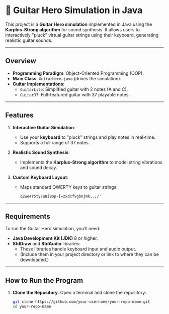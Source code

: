 # 🎸 Guitar Hero Simulation in Java

This project is a **Guitar Hero simulation** implemented in Java using the **Karplus-Strong algorithm** for sound synthesis. It allows users to interactively "pluck" virtual guitar strings using their keyboard, generating realistic guitar sounds.

---

## **Overview**

- **Programming Paradigm**: Object-Oriented Programming (OOP).
- **Main Class**: `GuitarHero.java` (drives the simulation).
- **Guitar Implementations**:
  - `GuitarLite`: Simplified guitar with 2 notes (A and C).
  - `Guitar37`: Full-featured guitar with 37 playable notes.

---

## **Features**

1. **Interactive Guitar Simulation**:
   - Use your **keyboard** to "pluck" strings and play notes in real-time.
   - Supports a full range of 37 notes.

2. **Realistic Sound Synthesis**:
   - Implements the **Karplus-Strong algorithm** to model string vibrations and sound decay.

3. **Custom Keyboard Layout**:
   - Maps standard QWERTY keys to guitar strings:
     ```
     q2we4r5ty7u8i9op-[=zxdcfvgbnjmk,.;/' 
     ```

---

## **Requirements**

To run the Guitar Hero simulation, you’ll need:

- **Java Development Kit (JDK)** 8 or higher.
- **StdDraw** and **StdAudio** libraries:
   - These libraries handle keyboard input and audio output.
   - (Include them in your project directory or link to where they can be downloaded.)

---

## **How to Run the Program**

1. **Clone the Repository**:
   Open a terminal and clone the repository:
   ```bash
   git clone https://github.com/your-username/your-repo-name.git
   cd your-repo-name
